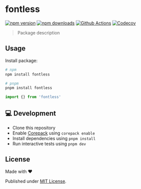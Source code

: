 # fontless

[![npm version][npm-version-src]][npm-version-href]
[![npm downloads][npm-downloads-src]][npm-downloads-href]
[![Github Actions][github-actions-src]][github-actions-href]
[![Codecov][codecov-src]][codecov-href]

> Package description

## Usage

Install package:

```sh
# npm
npm install fontless

# pnpm
pnpm install fontless
```

```js
import {} from 'fontless'
```

## 💻 Development

- Clone this repository
- Enable [Corepack](https://github.com/nodejs/corepack) using `corepack enable`
- Install dependencies using `pnpm install`
- Run interactive tests using `pnpm dev`

## License

Made with ❤️

Published under [MIT License](./LICENCE).

<!-- Badges -->

[npm-version-src]: https://img.shields.io/npm/v/fontless?style=flat-square
[npm-version-href]: https://npmjs.com/package/fontless
[npm-downloads-src]: https://img.shields.io/npm/dm/fontless?style=flat-square
[npm-downloads-href]: https://npm.chart.dev/fontless
[github-actions-src]: https://img.shields.io/github/actions/workflow/status/danielroe/fontless/ci.yml?branch=main&style=flat-square
[github-actions-href]: https://github.com/danielroe/fontless/actions?query=workflow%3Aci
[codecov-src]: https://img.shields.io/codecov/c/gh/danielroe/fontless/main?style=flat-square
[codecov-href]: https://codecov.io/gh/danielroe/fontless

